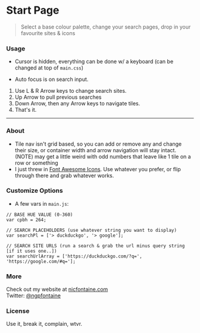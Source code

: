 # Start Page


> Select a base colour palette, change your search pages, drop in your favourite sites & icons


### Usage
- Cursor is hidden, everything can be done w/ a keyboard (can be changed at top of ``` main.css ```)

- Auto focus is on search input.
1. Use L & R Arrow keys to change search sites.
2. Up Arrow to pull previous searches
3. Down Arrow, then any Arrow keys to navigate tiles.
4. That's it.

---

### About
- Tile nav isn't grid based, so you can add or remove any and change their size, or container width and arrow navigation will stay intact. (NOTE) may get a little weird with odd numbers that leave like 1 tile on a row or something
- I just threw in [Font Awesome Icons](http://fontawesome.io/get-started/). Use whatever you prefer, or flip through there and grab whatever works.

### Customize Options
- A few vars in ``` main.js ```:
```
// BASE HUE VALUE (0-360)
var cpbh = 264;

// SEARCH PLACEHOLDERS (use whatever string you want to display)
var searchPl = ['> duckduckgo', '> google'];

// SEARCH SITE URLS (run a search & grab the url minus query string [if it uses one..])
var searchUrlArray = ['https://duckduckgo.com/?q=', 'https://google.com/#q='];
```

### More
Check out my website at [nicfontaine.com](https://nicfontaine.com)  
Twitter: [@ngpfontaine](https://twitter.com/ngpfontaine)

### License
Use it, break it, complain, wtvr.
